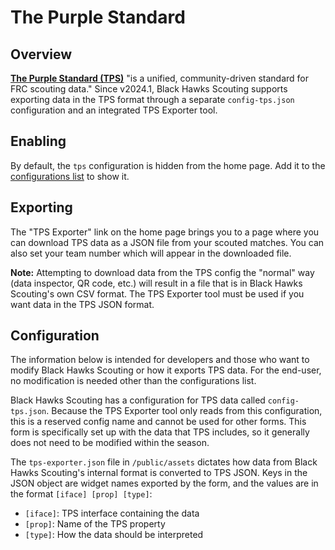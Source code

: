# The Purple Standard

## Overview

[**The Purple Standard (TPS)**](https://github.com/HarkerRobo/the-purple-standard) "is a unified, community-driven standard for FRC scouting data." Since v2024.1, Black Hawks Scouting supports exporting data in the TPS format through a separate `config-tps.json` configuration and an integrated TPS Exporter tool.

## Enabling

By default, the `tps` configuration is hidden from the home page. Add it to the [configurations list](config.md#configuration-list) to show it.

## Exporting

The "TPS Exporter" link on the home page brings you to a page where you can download TPS data as a JSON file from your scouted matches. You can also set your team number which will appear in the downloaded file.

**Note:** Attempting to download data from the TPS config the "normal" way (data inspector, QR code, etc.) will result in a file that is in Black Hawks Scouting's own CSV format. The TPS Exporter tool must be used if you want data in the TPS JSON format.

## Configuration

The information below is intended for developers and those who want to modify Black Hawks Scouting or how it exports TPS data. For the end-user, no modification is needed other than the configurations list.

Black Hawks Scouting has a configuration for TPS data called `config-tps.json`. Because the TPS Exporter tool only reads from this configuration, this is a reserved config name and cannot be used for other forms. This form is specifically set up with the data that TPS includes, so it generally does not need to be modified within the season.

The `tps-exporter.json` file in `/public/assets` dictates how data from Black Hawks Scouting's internal format is converted to TPS JSON. Keys in the JSON object are widget names exported by the form, and the values are in the format `[iface] [prop] [type]`:

- `[iface]`: TPS interface containing the data
- `[prop]`: Name of the TPS property
- `[type]`: How the data should be interpreted
